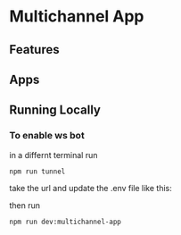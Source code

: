 # Multichannel App

<!-- TODO: Add description -->

## Features

<!-- TODO: Add list of features -->

## Apps

<!-- TODO: Add list of apps -->

## Running Locally

### To enable ws bot
in a differnt terminal run 

```
npm run tunnel
```

take the url and update the .env file like this:

then run 
```
npm run dev:multichannel-app 
```


<!-- TODO: Add instructions -->
